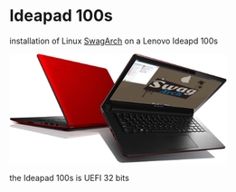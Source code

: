 # Ideapad 100s

installation of Linux [SwagArch](https://swagarch.github.io/) on a Lenovo Ideapd 100s

![SwargArch on Ideapad 100s](https://github.com/patatetom/ideapad100s/blob/master/SwagIdeapad.png)

the Ideapad 100s is UEFI 32 bits 
